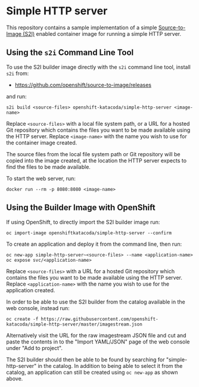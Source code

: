 Simple HTTP server
==================

This repository contains a sample implementation of a simple [Source-to-Image (S2I)](https://github.com/openshift/source-to-image) enabled container image for running a simple HTTP server.

Using the ``s2i`` Command Line Tool
-----------------------------------

To use the S2I builder image directly with the ``s2i`` command line tool, install ``s2i`` from:

* https://github.com/openshift/source-to-image/releases

and run:

```
s2i build <source-files> openshift-katacoda/simple-http-server <image-name>
```

Replace ``<source-files>`` with a local file system path, or a URL for a hosted
Git repository which contains the files you want to be made available using
the HTTP server. Replace ``<image-name>`` with the name you wish to use for the container image created.

The source files from the local file system path or Git repository will be copied into the image created, at the location the HTTP server expects to find the files to be made available.

To start the web server, run:

```
docker run --rm -p 8080:8080 <image-name>
```

Using the Builder Image with OpenShift
--------------------------------------

If using OpenShift, to directly import the S2I builder image run:

```
oc import-image openshiftkatacoda/simple-http-server --confirm
```

To create an application and deploy it from the command line, then run:

```
oc new-app simple-http-server~<source-files> --name <application-name>
oc expose svc/<application-name>
```

Replace ``<source-files>`` with a URL for a hosted Git repository which contains the files you want to be made available using the HTTP server. Replace ``<application-name>`` with the name you wish to use for the application created.

In order to be able to use the S2I builder from the catalog available in the web console, instead run:

```
oc create -f https://raw.githubusercontent.com/openshift-katacoda/simple-http-server/master/imagestream.json
```

Alternatively visit the URL for the raw imagestream JSON file and cut and paste the contents in to the "Import YAML/JSON" page of the web console under "Add to project".

The S2I builder should then be able to be found by searching for "simple-http-server" in the catalog. In addition to being able to select it from the catalog, an application can still be created using ``oc new-app`` as shown above.
